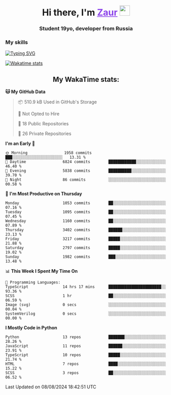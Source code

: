 <h1 align="center">
    Hi there, I'm 
    <a href="https://t.me/litera11yme" target="_blank" style="color: #8C43EA">Zaur</a>
    <img src="https://github.com/blackcater/blackcater/raw/main/images/Hi.gif" height="32">
</h1>

<h3 align="center">
    Student 19yo, developer from Russia
</h3>  

### **My skills**
[![Typing SVG](https://readme-typing-svg.herokuapp.com?font=Oxanium&duration=3000&pause=1500&color=8C43EA&height=30&lines=JavaScript/TypeScript:+React.js,+Next.js;HTML+(PUG),+CSS+(SCSS);Python:+FastAPI,+Flask,+Aiogram,+Telethon;SQL:+PostgreSQL,+SQLite)](https://git.io/typing-svg)

[![Wakatime stats](https://github-readme-stats.vercel.app/api/wakatime?username=skyguy&hide_title=true&show_icons=true&title_color=8C43EA&icon_color=BE57EA&bg_color=30,191919,341b56&text_color=B1B1B1&border_radius=10&hide_border=true)](https://github.com/anuraghazra/github-readme-stats)


<h2 align="center"> My WakaTime stats: </h2>

<!--START_SECTION:waka-->
**🐱 My GitHub Data** 

> 📦 510.9 kB Used in GitHub's Storage 
 > 
> 🚫 Not Opted to Hire
 > 
> 📜 18 Public Repositories 
 > 
> 🔑 26 Private Repositories 
 > 
**I'm an Early 🐤** 

```text
🌞 Morning                1958 commits        ███░░░░░░░░░░░░░░░░░░░░░░   13.31 % 
🌆 Daytime                6824 commits        ████████████░░░░░░░░░░░░░   46.40 % 
🌃 Evening                5838 commits        ██████████░░░░░░░░░░░░░░░   39.70 % 
🌙 Night                  86 commits          ░░░░░░░░░░░░░░░░░░░░░░░░░   00.58 % 
```
📅 **I'm Most Productive on Thursday** 

```text
Monday                   1053 commits        ██░░░░░░░░░░░░░░░░░░░░░░░   07.16 % 
Tuesday                  1095 commits        ██░░░░░░░░░░░░░░░░░░░░░░░   07.45 % 
Wednesday                1160 commits        ██░░░░░░░░░░░░░░░░░░░░░░░   07.89 % 
Thursday                 3402 commits        ██████░░░░░░░░░░░░░░░░░░░   23.13 % 
Friday                   3217 commits        █████░░░░░░░░░░░░░░░░░░░░   21.88 % 
Saturday                 2797 commits        █████░░░░░░░░░░░░░░░░░░░░   19.02 % 
Sunday                   1982 commits        ███░░░░░░░░░░░░░░░░░░░░░░   13.48 % 
```


📊 **This Week I Spent My Time On** 

```text
💬 Programming Languages: 
TypeScript               14 hrs 17 mins      ███████████████████████░░   93.36 % 
SCSS                     1 hr                ██░░░░░░░░░░░░░░░░░░░░░░░   06.59 % 
Image (svg)              0 secs              ░░░░░░░░░░░░░░░░░░░░░░░░░   00.04 % 
SystemVerilog            0 secs              ░░░░░░░░░░░░░░░░░░░░░░░░░   00.00 % 
```

**I Mostly Code in Python** 

```text
Python                   13 repos            ███████░░░░░░░░░░░░░░░░░░   28.26 % 
JavaScript               11 repos            ██████░░░░░░░░░░░░░░░░░░░   23.91 % 
TypeScript               10 repos            █████░░░░░░░░░░░░░░░░░░░░   21.74 % 
HTML                     7 repos             ████░░░░░░░░░░░░░░░░░░░░░   15.22 % 
SCSS                     3 repos             ██░░░░░░░░░░░░░░░░░░░░░░░   06.52 % 
```




 Last Updated on 08/08/2024 18:42:51 UTC
<!--END_SECTION:waka-->
